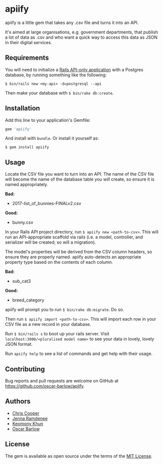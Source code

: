 # apiify

apiify is a little gem that takes any .csv file and turns it into an API.

It's aimed at large organisations, e.g. government departments, that publish a lot of data as .csv and who want a quick way to access this data as JSON in their digital services.

## Requirements
You will need to initialize a [Rails API-only application](http://edgeguides.rubyonrails.org/api_app.html) with a Postgres database, by running something like the following:

    $ bin/rails new <my-api> -d=postgresql --api

Then make your database with `$ bin/rake db:create`.

## Installation
Add this line to your application's Gemfile:

```ruby
gem 'apiify'
```

And install with `bundle`. Or install it yourself as:

    $ gem install apiify

## Usage

Locate the CSV file you want to turn into an API. The name of the CSV file will become the name of the database table you will create, so ensure it is named appropriately.

**Bad:**
* 2017-list_of_bunnies-FINALv2.csv

**Good:**
* bunny.csv

In your Rails API project directory, run `$ apiify new <path-to-csv>`. This will run an API-appropriate scaffold via rails (i.e. a model, controller, and serializer will be created; so will a migration).

The model's properties will be derived from the CSV column headers, so ensure they are properly named. apiify auto-detects an appropriate property type based on the contents of each column.

**Bad:**
* sub_cat3

**Good:**
* breed_category

apiify will prompt you to run `$ bin/rake db:migrate`. Do so.

Then run `$ apiify import <path-to-csv>`. This will import each row in your CSV file as a new record in your database.

Run `$ bin/rails s` to boot up your rails server. Visit `localhost:3000/<pluralised model name>` to see your data in lovely, lovely JSON format.

Run `apiify help` to see a list of commands and get help with their usage.

## Contributing

Bug reports and pull requests are welcome on GitHub at https://github.com/oscar-barlow/apiify.

## Authors
* [Chris Cooper](https://github.com/cjcoops)
* [Jenna Ramdenee](https://github.com/jennaramdenee)
* [Keomony Khun](https://github.com/keomony)
* [Oscar Barlow](https://github.com/oscar-barlow/)


## License

The gem is available as open source under the terms of the [MIT License](http://opensource.org/licenses/MIT).
